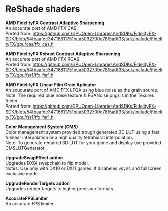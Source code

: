 # ReShade shaders
 
**AMD FidelityFX Contrast Adaptive Sharpening**  
An accurate port of AMD FFX CAS.  
Ported from: https://github.com/GPUOpen-LibrariesAndSDKs/FidelityFX-SDK/blob/54fbaafdc34716811751bea5032700e78f5a0f33/sdk/include/FidelityFX/gpu/cas/ffx_cas.h

**AMD FidelityFX Robust Contrast Adaptive Sharpening**  
An accurate port of AMD FFX RCAS.  
Ported from: https://github.com/GPUOpen-LibrariesAndSDKs/FidelityFX-SDK/blob/54fbaafdc34716811751bea5032700e78f5a0f33/sdk/include/FidelityFX/gpu/fsr1/ffx_fsr1.h

**AMD FidelityFX Linear Film Grain Aplicator**  
An acucurate port of AMD FFX LFGA using blue noise as the grain source.  
Note: The required blue noise texture (LFGANoise.png) is in the Texures folder.  
Ported from: https://github.com/GPUOpen-LibrariesAndSDKs/FidelityFX-SDK/blob/54fbaafdc34716811751bea5032700e78f5a0f33/sdk/include/FidelityFX/gpu/fsr1/ffx_fsr1.h

**Color Management System (CMS)**  
Color management system provided trough generated 3D LUT using a fast trilinear interpolation or a high quality tetrahidral interpolation.  
Note: To generate required 3D LUT for your game and display use provided CMSLUTGenerator.

**UpgradeSwapEffect addon**  
Upgrades DXGI swapchain to flip model.  
Notes: Use only with DX10 or DX11 games. It disabeles vsync and fullscreen exclusive mode.

**UpgradeRenderTargets addon**  
Upgrades render targets to higher precision formats.

**AccurateFPSLimiter**  
An accurate FPS limiter.